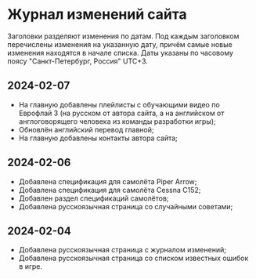 # Журнал изменений сайта

Заголовки разделяют изменения по датам.
Под каждым заголовком перечислены изменения на указанную дату, причём самые новые изменения находятся в начале списка.
Даты указаны по часовому поясу "Санкт-Петербург, Россия" UTC+3.

## 2024-02-07

* На главную добавлены плейлисты с обучающими видео по Еврофлай 3 (на русском от автора сайта, а на английском от англоговорящего человека из команды разработки игры);
* Обновлён английский перевод главной;
* На главную добавлены контакты автора сайта;

## 2024-02-06

* Добавлена спецификация для самолёта Piper Arrow;
* Добавлена спецификация для самолёта Cessna C152;
* Добавлен раздел спецификаций самолётов;
* Добавлена русскоязычная страница со случайными советами;

## 2024-02-04

* Добавлена русскоязычная страница с журналом изменений;
* Добавлена русскоязычная страница со списком известных ошибок в игре.
